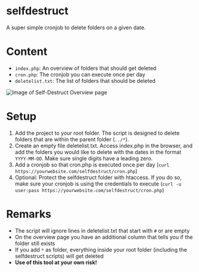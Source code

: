 # selfdestruct
A super simple cronjob to delete folders on a given date.

# Content
* `index.php`: An overview of folders that should get deleted
* `cron.php`: The cronjob you can execute once per day
* `deletelist.txt`: The list of folders that should be deleted

![Image of Self-Destruct Overview page](https://user-images.githubusercontent.com/2188617/67633316-b9feeb00-f8ae-11e9-98c5-cae6ccf3638f.PNG)

# Setup
1. Add the project to your root folder. The script is designed to delete folders that are within the parent folder (`../*`).
2. Create an empty file deletelist.txt. Access index.php in the browser, and add the folders you would like to delete with the dates in the format `YYYY-MM-DD`. Make sure single digits have a leading zero.
3. Add a cronjob so that cron.php is executed once per day (`curl https://yourwebsite.com/selfdestruct/cron.php`)
4. Optional: Protect the selfdestruct folder with htaccess. If you do so, make sure your cronjob is using the credentials to execute (`curl -u user:pass https://yourwebsite.com/selfdestruct/cron.php`)

# Remarks
* The script will ignore lines in deletelist.txt that start with `#` or are empty
* On the overview page you have an additional column that tells you if the folder still exists
* If you add `*` as folder, everything inside your root folder (including the selfdestruct scripts) will get deleted
* **Use of this tool at your own risk!**

